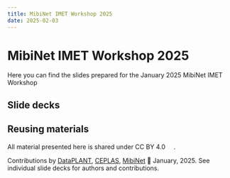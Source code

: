 ```yaml
---
title: MibiNet IMET Workshop 2025
date: 2025-02-03
---
```


# MibiNet IMET Workshop 2025


Here you can find the slides prepared for the January 2025 MibiNet IMET Workshop

## Slide decks


<!-- linked-slides -->
<!-- linked-slides -->


## Reusing materials

All material presented here is shared under CC BY 4.0 <a href="https://creativecommons.org/licenses/by/4.0/"><img src="https://mirrors.creativecommons.org/presskit/buttons/88x31/svg/by.svg" style="height:15px"></a>.

Contributions by [DataPLANT](https://nfdi4plants.org/), [CEPLAS](https://ceplas.eu), [MibiNet](https://www.sfb1535.hhu.de/mibinet) 📆 January, 2025.
See individual slide decks for authors and contributions.
